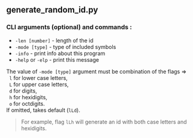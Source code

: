 generate_random_id.py
---

### CLI arguments (optional) and commands :
- `-len [number]` - length of the id
- `-mode [type]` - type of included symbols
- `-info` - print info about this program
- `-help` or `-elp` - print this message

The value of `-mode [type]` argument must be combination of the flags =>  
&nbsp;&nbsp;`l` for lower case letters,   
&nbsp;&nbsp;`L` for upper case letters,  
&nbsp;&nbsp;`d` for digits,  
&nbsp;&nbsp;`h` for hexidigits,  
&nbsp;&nbsp;`o` for octdigits.  
If omitted, takes default (`lLd`).

> For example, flag `lLh` will generate an id with both case letters and hexidigits.

